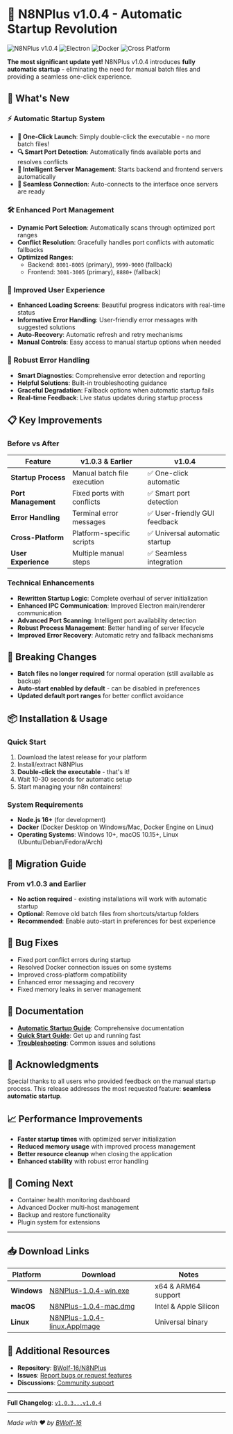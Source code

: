 # 🚀 N8NPlus v1.0.4 - Automatic Startup Revolution

![N8NPlus v1.0.4](https://img.shields.io/badge/N8NPlus-v1.0.4-blue) ![Electron](https://img.shields.io/badge/Electron-Latest-green) ![Docker](https://img.shields.io/badge/Docker-Ready-blue) ![Cross Platform](https://img.shields.io/badge/Platform-Windows%20%7C%20macOS%20%7C%20Linux-lightgrey)

**The most significant update yet!** N8NPlus v1.0.4 introduces **fully automatic startup** - eliminating the need for manual batch files and providing a seamless one-click experience.

## 🌟 **What's New**

### ⚡ **Automatic Startup System**
- **🎯 One-Click Launch**: Simply double-click the executable - no more batch files!
- **🔍 Smart Port Detection**: Automatically finds available ports and resolves conflicts
- **🚀 Intelligent Server Management**: Starts backend and frontend servers automatically
- **🔄 Seamless Connection**: Auto-connects to the interface once servers are ready

### 🛠 **Enhanced Port Management**
- **Dynamic Port Selection**: Automatically scans through optimized port ranges
- **Conflict Resolution**: Gracefully handles port conflicts with automatic fallbacks
- **Optimized Ranges**: 
  - Backend: `8001-8005` (primary), `9999-9000` (fallback)
  - Frontend: `3001-3005` (primary), `8880+` (fallback)

### 🎨 **Improved User Experience**
- **Enhanced Loading Screens**: Beautiful progress indicators with real-time status
- **Informative Error Handling**: User-friendly error messages with suggested solutions
- **Auto-Recovery**: Automatic refresh and retry mechanisms
- **Manual Controls**: Easy access to manual startup options when needed

### 🔧 **Robust Error Handling**
- **Smart Diagnostics**: Comprehensive error detection and reporting
- **Helpful Solutions**: Built-in troubleshooting guidance
- **Graceful Degradation**: Fallback options when automatic startup fails
- **Real-time Feedback**: Live status updates during startup process

## 📋 **Key Improvements**

### **Before vs After**
| **Feature** | **v1.0.3 & Earlier** | **v1.0.4** |
|-------------|----------------------|------------|
| **Startup Process** | Manual batch file execution | ✅ One-click automatic |
| **Port Management** | Fixed ports with conflicts | ✅ Smart port detection |
| **Error Handling** | Terminal error messages | ✅ User-friendly GUI feedback |
| **Cross-Platform** | Platform-specific scripts | ✅ Universal automatic startup |
| **User Experience** | Multiple manual steps | ✅ Seamless integration |

### **Technical Enhancements**
- **Rewritten Startup Logic**: Complete overhaul of server initialization
- **Enhanced IPC Communication**: Improved Electron main/renderer communication
- **Advanced Port Scanning**: Intelligent port availability detection
- **Robust Process Management**: Better handling of server lifecycle
- **Improved Error Recovery**: Automatic retry and fallback mechanisms

## 🎯 **Breaking Changes**
- **Batch files no longer required** for normal operation (still available as backup)
- **Auto-start enabled by default** - can be disabled in preferences
- **Updated default port ranges** for better conflict avoidance

## 📦 **Installation & Usage**

### **Quick Start**
1. Download the latest release for your platform
2. Install/extract N8NPlus
3. **Double-click the executable** - that's it!
4. Wait 10-30 seconds for automatic setup
5. Start managing your n8n containers!

### **System Requirements**
- **Node.js 16+** (for development)
- **Docker** (Docker Desktop on Windows/Mac, Docker Engine on Linux)
- **Operating Systems**: Windows 10+, macOS 10.15+, Linux (Ubuntu/Debian/Fedora/Arch)

## 🔄 **Migration Guide**

### **From v1.0.3 and Earlier**
- **No action required** - existing installations will work with automatic startup
- **Optional**: Remove old batch files from shortcuts/startup folders
- **Recommended**: Enable auto-start in preferences for best experience

## 🐛 **Bug Fixes**
- Fixed port conflict errors during startup
- Resolved Docker connection issues on some systems
- Improved cross-platform compatibility
- Enhanced error messaging and recovery
- Fixed memory leaks in server management

## 📖 **Documentation**

- **[Automatic Startup Guide](AUTOMATIC_STARTUP.md)**: Comprehensive documentation
- **[Quick Start Guide](QUICK_START.md)**: Get up and running fast
- **[Troubleshooting](README.md#troubleshooting)**: Common issues and solutions

## 🙏 **Acknowledgments**

Special thanks to all users who provided feedback on the manual startup process. This release addresses the most requested feature: **seamless automatic startup**.

## 📈 **Performance Improvements**
- **Faster startup times** with optimized server initialization
- **Reduced memory usage** with improved process management
- **Better resource cleanup** when closing the application
- **Enhanced stability** with robust error handling

## 🔮 **Coming Next**
- Container health monitoring dashboard
- Advanced Docker multi-host management
- Backup and restore functionality
- Plugin system for extensions

---

## 📥 **Download Links**

| Platform | Download | Notes |
|----------|----------|-------|
| **Windows** | [N8NPlus-1.0.4-win.exe](../../releases/download/v1.0.4/N8NPlus-1.0.4-win.exe) | x64 & ARM64 support |
| **macOS** | [N8NPlus-1.0.4-mac.dmg](../../releases/download/v1.0.4/N8NPlus-1.0.4-mac.dmg) | Intel & Apple Silicon |
| **Linux** | [N8NPlus-1.0.4-linux.AppImage](../../releases/download/v1.0.4/N8NPlus-1.0.4-linux.AppImage) | Universal binary |

## 🔗 **Additional Resources**
- **Repository**: [BWolf-16/N8NPlus](https://github.com/BWolf-16/N8NPlus)
- **Issues**: [Report bugs or request features](https://github.com/BWolf-16/N8NPlus/issues)
- **Discussions**: [Community support](https://github.com/BWolf-16/N8NPlus/discussions)

---

**Full Changelog**: [`v1.0.3...v1.0.4`](https://github.com/BWolf-16/N8NPlus/compare/v1.0.3...v1.0.4)

---

*Made with ❤️ by [BWolf-16](https://github.com/BWolf-16)*
